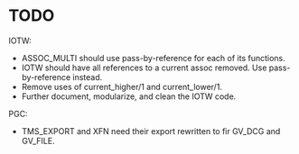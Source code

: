 # TODO

IOTW:
  * ASSOC_MULTI should use pass-by-reference for each of its functions.
  * IOTW should have all references to a current assoc removed.
    Use pass-by-reference instead.
  * Remove uses of current_higher/1 and current_lower/1.
  * Further document, modularize, and clean the IOTW code.

PGC:
  * TMS_EXPORT and XFN need their export rewritten to fir GV_DCG and GV_FILE.

